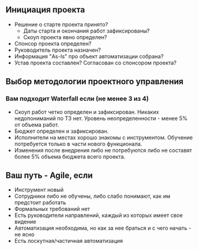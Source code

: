 ## Инициация проекта
- Решение о старте проекта принято?
	- Даты старта и окончания работ зафиксированы?
	- Скоуп проекта явно определен?
- Спонсор проекта определен?
- Руководитель проекта назначен?
- Информация "As-Is" про объект автоматизации собрана?
- Устав проекта составлен? Согласован со спонсором проекта?
## Выбор методологии проектного управления
### Вам подходит Waterfall если (не менее 3 из 4)
- Скоуп работ четко определен и зафиксирован. Никаких недопониманий по ТЗ нет. Уровень неопределенности - менее 5% от объема работ.
- Бюджет определен и зафиксирован.
- Исполнители на местах хорошо знакомы с инструментом. Обучение потребуется только в части нового функционала.
- Изменения после внедрения либо не потребуются либо не составят более 5% объема бюджета всего проекта.
## Ваш путь - Agile, если
- Инструмент новый
- Сотрудники либо не обучены, либо слабо понимают, как им предстоит работать
- Формальных требований нет
- Есть руководители направлений, каждый из которых имеет свое видение
- Автоматизация необходима, но как за нее браться и с чего начать - не ясно
- Есть лоскутная/частичная автоматизация
 